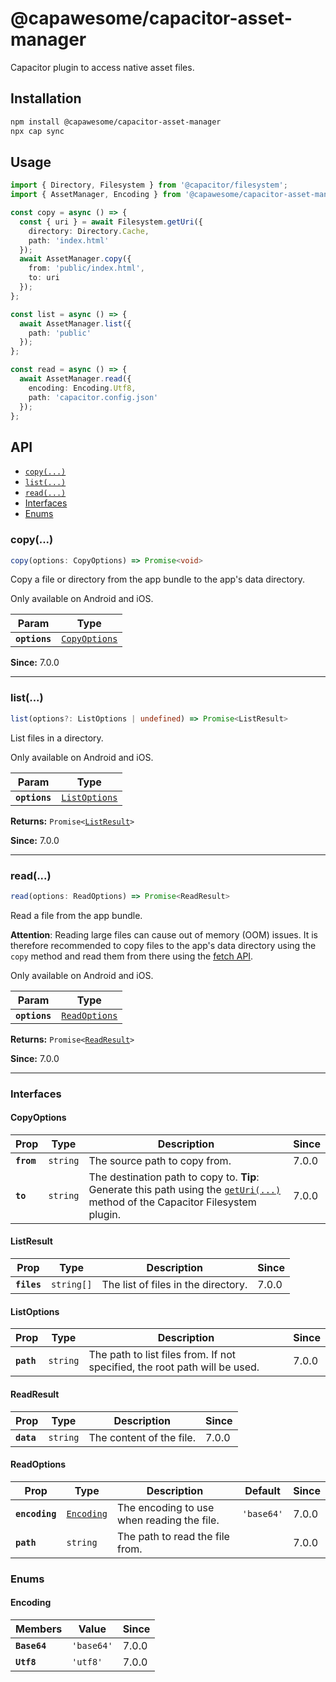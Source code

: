 # @capawesome/capacitor-asset-manager

Capacitor plugin to access native asset files.

## Installation

```bash
npm install @capawesome/capacitor-asset-manager
npx cap sync
```

## Usage

```typescript
import { Directory, Filesystem } from '@capacitor/filesystem';
import { AssetManager, Encoding } from '@capawesome/capacitor-asset-manager';

const copy = async () => {
  const { uri } = await Filesystem.getUri({
    directory: Directory.Cache,
    path: 'index.html'
  });
  await AssetManager.copy({
    from: 'public/index.html',
    to: uri
  });
};

const list = async () => {
  await AssetManager.list({
    path: 'public'
  });
};

const read = async () => {
  await AssetManager.read({
    encoding: Encoding.Utf8,
    path: 'capacitor.config.json'
  });
};
```

## API

<docgen-index>

* [`copy(...)`](#copy)
* [`list(...)`](#list)
* [`read(...)`](#read)
* [Interfaces](#interfaces)
* [Enums](#enums)

</docgen-index>

<docgen-api>
<!--Update the source file JSDoc comments and rerun docgen to update the docs below-->

### copy(...)

```typescript
copy(options: CopyOptions) => Promise<void>
```

Copy a file or directory from the app bundle to the app's data directory.

Only available on Android and iOS.

| Param         | Type                                                |
| ------------- | --------------------------------------------------- |
| **`options`** | <code><a href="#copyoptions">CopyOptions</a></code> |

**Since:** 7.0.0

--------------------


### list(...)

```typescript
list(options?: ListOptions | undefined) => Promise<ListResult>
```

List files in a directory.

Only available on Android and iOS.

| Param         | Type                                                |
| ------------- | --------------------------------------------------- |
| **`options`** | <code><a href="#listoptions">ListOptions</a></code> |

**Returns:** <code>Promise&lt;<a href="#listresult">ListResult</a>&gt;</code>

**Since:** 7.0.0

--------------------


### read(...)

```typescript
read(options: ReadOptions) => Promise<ReadResult>
```

Read a file from the app bundle.

**Attention**: Reading large files can cause out of memory (OOM) issues.
It is therefore recommended to copy files to the app's data directory
using the `copy` method and read them from there using the [fetch API](https://developer.mozilla.org/en-US/docs/Web/API/Fetch_API/Using_Fetch).

Only available on Android and iOS.

| Param         | Type                                                |
| ------------- | --------------------------------------------------- |
| **`options`** | <code><a href="#readoptions">ReadOptions</a></code> |

**Returns:** <code>Promise&lt;<a href="#readresult">ReadResult</a>&gt;</code>

**Since:** 7.0.0

--------------------


### Interfaces


#### CopyOptions

| Prop       | Type                | Description                                                                                                                                                                            | Since |
| ---------- | ------------------- | -------------------------------------------------------------------------------------------------------------------------------------------------------------------------------------- | ----- |
| **`from`** | <code>string</code> | The source path to copy from.                                                                                                                                                          | 7.0.0 |
| **`to`**   | <code>string</code> | The destination path to copy to. **Tip**: Generate this path using the [`getUri(...)`](https://capacitorjs.com/docs/apis/filesystem#geturi) method of the Capacitor Filesystem plugin. | 7.0.0 |


#### ListResult

| Prop        | Type                  | Description                         | Since |
| ----------- | --------------------- | ----------------------------------- | ----- |
| **`files`** | <code>string[]</code> | The list of files in the directory. | 7.0.0 |


#### ListOptions

| Prop       | Type                | Description                                                                | Since |
| ---------- | ------------------- | -------------------------------------------------------------------------- | ----- |
| **`path`** | <code>string</code> | The path to list files from. If not specified, the root path will be used. | 7.0.0 |


#### ReadResult

| Prop       | Type                | Description              | Since |
| ---------- | ------------------- | ------------------------ | ----- |
| **`data`** | <code>string</code> | The content of the file. | 7.0.0 |


#### ReadOptions

| Prop           | Type                                          | Description                                | Default               | Since |
| -------------- | --------------------------------------------- | ------------------------------------------ | --------------------- | ----- |
| **`encoding`** | <code><a href="#encoding">Encoding</a></code> | The encoding to use when reading the file. | <code>'base64'</code> | 7.0.0 |
| **`path`**     | <code>string</code>                           | The path to read the file from.            |                       | 7.0.0 |


### Enums


#### Encoding

| Members      | Value                 | Since |
| ------------ | --------------------- | ----- |
| **`Base64`** | <code>'base64'</code> | 7.0.0 |
| **`Utf8`**   | <code>'utf8'</code>   | 7.0.0 |

</docgen-api>
